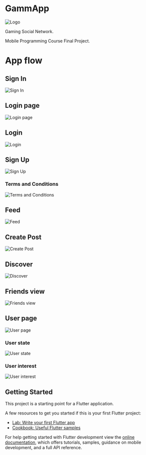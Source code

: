 # GammApp
![Logo](https://github.com/Camilo-116/gammApp/blob/master/assets/images/Logo48x48_1.png)

Gaming Social Network.

Mobile Programming Course Final Project.

# App flow
## Sign In
![Sign In](https://github.com/Camilo-116/gammApp/blob/master/assets/images/inicio.jpg)
## Login page
![Login page](https://github.com/Camilo-116/gammApp/blob/master/assets/images/login.jpg)
## Login
![Login](https://github.com/Camilo-116/gammApp/blob/master/assets/images/logfailed.jpg)
## Sign Up
![Sign Up](https://github.com/Camilo-116/gammApp/blob/master/assets/images/signup.jpg)
### Terms and Conditions
![Terms and Conditions](https://github.com/Camilo-116/gammApp/blob/master/assets/images/termsandconditions.jpg)
## Feed
![Feed](https://github.com/Camilo-116/gammApp/blob/master/assets/images/feed.jpg)
## Create Post
![Create Post](https://github.com/Camilo-116/gammApp/blob/master/assets/images/post.jpg)
## Discover
![Discover](https://github.com/Camilo-116/gammApp/blob/master/assets/images/discover.jpg)
## Friends view
![Friends view](https://github.com/Camilo-116/gammApp/blob/master/assets/images/friendsview.jpg)
## User page
![User page](https://github.com/Camilo-116/gammApp/blob/master/assets/images/user.jpg)
### User state
![User state](https://github.com/Camilo-116/gammApp/blob/master/assets/images/states.jpg)
### User interest
![User interest](https://github.com/Camilo-116/gammApp/blob/master/assets/images/interest.jpg)

## Getting Started

This project is a starting point for a Flutter application.

A few resources to get you started if this is your first Flutter project:

- [Lab: Write your first Flutter app](https://docs.flutter.dev/get-started/codelab)
- [Cookbook: Useful Flutter samples](https://docs.flutter.dev/cookbook)

For help getting started with Flutter development view the
[online documentation](https://docs.flutter.dev/), which offers tutorials,
samples, guidance on mobile development, and a full API reference.
